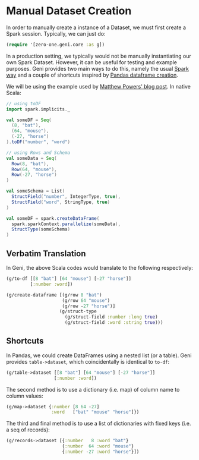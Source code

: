 # Manual Dataset Creation

In order to manually create a instance of a Dataset, we must first create a Spark session. Typically, we can just do:

```clojure
(require '[zero-one.geni.core :as g])
```

In a production setting, we typically would not be manually instantiating our own Spark Dataset. However, it can be useful for testing and example purposes. Geni provides two main ways to do this, namely the usual [Spark way](https://medium.com/@mrpowers/manually-creating-spark-dataframes-b14dae906393) and a couple of shortcuts inspired by [Pandas dataframe creation](https://www.geeksforgeeks.org/different-ways-to-create-pandas-dataframe/).

We will be using the example used by [Matthew Powers' blog post](https://medium.com/@mrpowers/manually-creating-spark-dataframes-b14dae906393). In native Scala:

```scala
// using toDF
import spark.implicits._

val someDF = Seq(
  (8, "bat"),
  (64, "mouse"),
  (-27, "horse")
).toDF("number", "word")

// using Rows and Schema
val someData = Seq(
  Row(8, "bat"),
  Row(64, "mouse"),
  Row(-27, "horse")
)

val someSchema = List(
  StructField("number", IntegerType, true),
  StructField("word", StringType, true)
)

val someDF = spark.createDataFrame(
  spark.sparkContext.parallelize(someData),
  StructType(someSchema)
)
```

## Verbatim Translation

In Geni, the above Scala codes would translate to the following respectively:

```clojure
(g/to-df [[8 "bat"] [64 "mouse"] [-27 "horse"]]
         [:number :word])

(g/create-dataframe [(g/row 8 "bat")
                     (g/row 64 "mouse")
                     (g/row -27 "horse")]
                    (g/struct-type
                      (g/struct-field :number :long true)
                      (g/struct-field :word :string true)))
```

## Shortcuts

In Pandas, we could create DataFrames using a nested list (or a table). Geni provides `table->dataset`, which coincidentally is identical to `to-df`:

```clojure
(g/table->dataset [[8 "bat"] [64 "mouse"] [-27 "horse"]]
                  [:number :word])
```

The second method is to use a dictionary (i.e. map) of column name to column values:

```clojure
(g/map->dataset {:number [8 64 -27]
                 :word   ["bat" "mouse" "horse"]})
```

The third and final method is to use a list of dictionaries with fixed keys (i.e. a seq of records):

```clojure
(g/records->dataset [{:number   8 :word "bat"}
                     {:number  64 :word "mouse"}
                     {:number -27 :word "horse"}])
```
